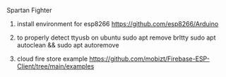 Spartan Fighter

1. install environment for esp8266
https://github.com/esp8266/Arduino

2. to properly detect ttyusb on ubuntu
sudo apt remove brltty
sudo apt autoclean && sudo apt autoremove

3. cloud fire store example
https://github.com/mobizt/Firebase-ESP-Client/tree/main/examples

